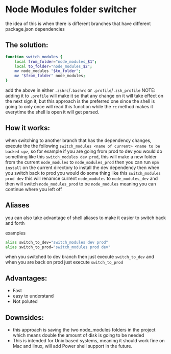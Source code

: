 # Node Modules folder switcher

the idea of this is when there is different branches that have different package.json dependencies

## The solution:
```bash
function switch_modules {
	local from_folder="node_modules_$1";
	local to_folder="node_modules_$2";
	mv node_modules "$to_folder";
	mv "$from_folder" node_modules;
}
```
add the above in either `.zshrc`/`.bashrc` or `.profile`/`.zsh_profile`
NOTE: adding it to `.profile` will make it so that any change on it will take effect on the next sign it, but this approach is the preferred one since the shell is going to only once will read this function while the `rc` method makes it everytime the shell is open it will get parsed.

## How it works:
when switching to another branch that has the dependency changes, execute the the following `switch_modules <name of current> <name to be backed up>`, so for example if you are going from prod to dev you would do something like this `switch_modules dev prod`, this will make a new folder from the current `node_modules` to `node_modules_prod` then you can run `npm install` on the current directory to install the dev dependency 
then when you switch back to prod you would do some thing like this `switch_modules prod dev` this will renamce current `node_modules` to `node_modules_dev` and then will switch `node_modules_prod` to be `node_modules` meaning you can continue where you left off

## Aliases
you can also take advantage of shell aliases to make it easier to switch back and forth

examples
```bash
alias switch_to_dev="switch_modules dev prod"
alias switch_to_prod="switch_modules prod dev"
```
when you switched to dev branch then just execute `switch_to_dev` and when you are back on prod just execute `switch_to_prod`

## Advantages:
- Fast
- easy to understand
- Not poluted

## Downsides:
- this approach is saving the two node_modules folders in the project which means double the amount of disk is going to be needed
- This is intended for Unix based systems, meaning it should work fine on Mac and linux, will add Power shell support in the future.
